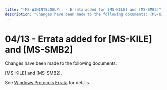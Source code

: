 ```yaml
---
title: "[MS-WININTBLOGLP]: - Errata added for [MS-KILE] and [MS-SMB2]"
description: "Changes have been made to the following documents: [MS-KILE] and [MS-SMB2]. See Windows Protocols Errata for details."
---
```


# 04/13 - Errata added for [MS-KILE] and [MS-SMB2]

<p>Changes have been made to the following documents:</p>
<p>[MS-KILE] and [MS-SMB2].</p>
<p>See <span><a href="/openspecs/windows_protocols/MS-WINERRATA/314fe022-28ea-4bd9-93ac-7941ecf9ca10">Windows
Protocols Errata</a></span> for details.</p>

                